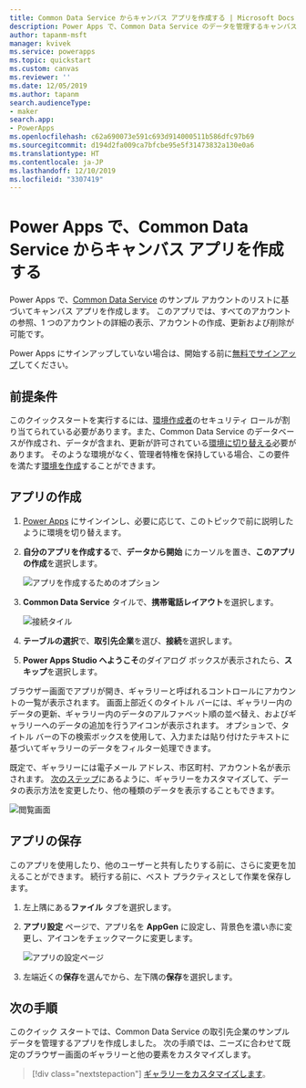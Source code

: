 ```yaml
---
title: Common Data Service からキャンバス アプリを作成する | Microsoft Docs
description: Power Apps で、Common Data Service のデータを管理するキャンバス アプリを自動的に作成する
author: tapanm-msft
manager: kvivek
ms.service: powerapps
ms.topic: quickstart
ms.custom: canvas
ms.reviewer: ''
ms.date: 12/05/2019
ms.author: tapanm
search.audienceType:
- maker
search.app:
- PowerApps
ms.openlocfilehash: c62a690073e591c693d914000511b586dfc97b69
ms.sourcegitcommit: d194d2fa009ca7bfcbe95e5f31473832a130e0a6
ms.translationtype: HT
ms.contentlocale: ja-JP
ms.lasthandoff: 12/10/2019
ms.locfileid: "3307419"
---
```

# <a name="create-a-canvas-app-from-common-data-service-in-power-apps"></a>Power Apps で、Common Data Service からキャンバス アプリを作成する

Power Apps で、[Common Data Service](../common-data-service/data-platform-intro.md) のサンプル アカウントのリストに基づいてキャンバス アプリを作成します。 このアプリでは、すべてのアカウントの参照、1 つのアカウントの詳細の表示、アカウントの作成、更新および削除が可能です。

Power Apps にサインアップしていない場合は、開始する前に[無料でサインアップ](https://make.powerapps.com?utm_source=padocs&utm_medium=linkinadoc&utm_campaign=referralsfromdoc)してください。

## <a name="prerequisites"></a>前提条件

このクイックスタートを実行するには、[環境作成者](https://docs.microsoft.com/power-platform/admin/database-security#predefined-security-roles)のセキュリティ ロールが割り当てられている必要があります。また、Common Data Service のデータベースが作成され、データが含まれ、更新が許可されている[環境に切り替える](working-with-environments.md)必要があります。 そのような環境がなく、管理者特権を保持している場合、この要件を満たす[環境を作成](https://docs.microsoft.com/power-platform/admin/environments-administration#create-an-environment)することができます。

## <a name="create-an-app"></a>アプリの作成

1. [Power Apps](https://make.powerapps.com?utm_source=padocs&utm_medium=linkinadoc&utm_campaign=referralsfromdoc) にサインインし、必要に応じて、このトピックで前に説明したように環境を切り替えます。

1. **自分のアプリを作成する**で、**データから開始** にカーソルを置き、**このアプリの作成**を選択します。

    ![アプリを作成するためのオプション](./media/data-platform-create-app/start-from-data.png)

1. **Common Data Service** タイルで、**携帯電話レイアウト**を選択します。

    ![接続タイル](./media/data-platform-create-app/connection-tile.png)

1. **テーブルの選択**で、**取引先企業**を選び、**接続**を選択します。

1. **Power Apps Studio へようこそ**のダイアログ ボックスが表示されたら、**スキップ**を選択します。

ブラウザー画面でアプリが開き、ギャラリーと呼ばれるコントロールにアカウントの一覧が表示されます。 画面上部近くのタイトル バーには、ギャラリー内のデータの更新、ギャラリー内のデータのアルファベット順の並べ替え、およびギャラリーへのデータの追加を行うアイコンが表示されます。 オプションで、タイトル バーの下の検索ボックスを使用して、入力または貼り付けたテキストに基づいてギャラリーのデータをフィルター処理できます。 

既定で、ギャラリーには電子メール アドレス、市区町村、アカウント名が表示されます。 [次のステップ](data-platform-create-app.md#next-steps)にあるように、ギャラリーをカスタマイズして、データの表示方法を変更したり、他の種類のデータを表示することもできます。

![閲覧画面](./media/data-platform-create-app/browse-screen.png)

## <a name="save-the-app"></a>アプリの保存
このアプリを使用したり、他のユーザーと共有したりする前に、さらに変更を加えることができます。 続行する前に、ベスト プラクティスとして作業を保存します。

1. 左上隅にある**ファイル** タブを選択します。

1. **アプリ設定** ページで、アプリ名を **AppGen** に設定し、背景色を濃い赤に変更し、アイコンをチェックマークに変更します。

    ![アプリの設定ページ](./media/data-platform-create-app/app-settings.png)

1. 左端近くの**保存**を選んでから、左下隅の**保存**を選択します。

## <a name="next-steps"></a>次の手順
このクイック スタートでは、Common Data Service の取引先企業のサンプル データを管理するアプリを作成しました。 次の手順では、ニーズに合わせて既定のブラウザー画面のギャラリーと他の要素をカスタマイズします。

> [!div class="nextstepaction"]
> [ギャラリーをカスタマイズします](customize-layout-sharepoint.md)。
